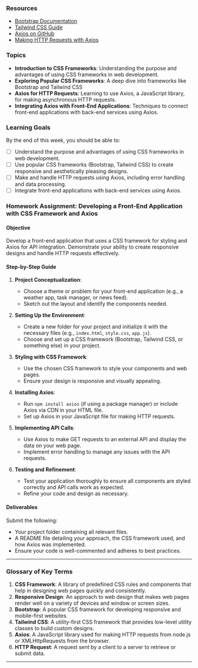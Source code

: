 ### Resources
- [Bootstrap Documentation](https://getbootstrap.com/docs/)
- [Tailwind CSS Guide](https://tailwindcss.com/docs)
- [Axios on GitHub](https://github.com/axios/axios)
- [Making HTTP Requests with Axios](https://www.digitalocean.com/community/tutorials/react-axios-react)

### Topics
- **Introduction to CSS Frameworks**: Understanding the purpose and advantages of using CSS frameworks in web development.
- **Exploring Popular CSS Frameworks**: A deep dive into frameworks like Bootstrap and Tailwind CSS
- **Axios for HTTP Requests**: Learning to use Axios, a JavaScript library, for making asynchronous HTTP requests.
- **Integrating Axios with Front-End Applications**: Techniques to connect front-end applications with back-end services using Axios.

### Learning Goals
By the end of this week, you should be able to:

- [ ] Understand the purpose and advantages of using CSS frameworks in web development.
- [ ] Use popular CSS frameworks (Bootstrap, Tailwind CSS) to create responsive and aesthetically pleasing designs.
- [ ] Make and handle HTTP requests using Axios, including error handling and data processing.
- [ ] Integrate front-end applications with back-end services using Axios.

### Homework Assignment: Developing a Front-End Application with CSS Framework and Axios

#### Objective
Develop a front-end application that uses a CSS framework for styling and Axios for API integration. Demonstrate your ability to create responsive designs and handle HTTP requests effectively.

#### Step-by-Step Guide

1. **Project Conceptualization**:
   - Choose a theme or problem for your front-end application (e.g., a weather app, task manager, or news feed).
   - Sketch out the layout and identify the components needed.

2. **Setting Up the Environment**:
   - Create a new folder for your project and initialize it with the necessary files (e.g., `index.html`, `style.css`, `app.js`).
   - Choose and set up a CSS framework (Bootstrap, Tailwind CSS, or something else) in your project.

3. **Styling with CSS Framework**:
   - Use the chosen CSS framework to style your components and web pages.
   - Ensure your design is responsive and visually appealing.

4. **Installing Axios**:
   - Run `npm install axios` (if using a package manager) or include Axios via CDN in your HTML file.
   - Set up Axios in your JavaScript file for making HTTP requests.

5. **Implementing API Calls**:
   - Use Axios to make GET requests to an external API and display the data on your web page.
   - Implement error handling to manage any issues with the API requests.

6. **Testing and Refinement**:
   - Test your application thoroughly to ensure all components are styled correctly and API calls work as expected.
   - Refine your code and design as necessary.

#### Deliverables
Submit the following:
- Your project folder containing all relevant files.
- A README file detailing your approach, the CSS framework used, and how Axios was implemented.
- Ensure your code is well-commented and adheres to best practices.

---

### Glossary of Key Terms
1. **CSS Framework**: A library of predefined CSS rules and components that help in designing web pages quickly and consistently.
2. **Responsive Design**: An approach to web design that makes web pages render well on a variety of devices and window or screen sizes.
3. **Bootstrap**: A popular CSS framework for developing responsive and mobile-first websites.
4. **Tailwind CSS**: A utility-first CSS framework that provides low-level utility classes to build custom designs.
5. **Axios**: A JavaScript library used for making HTTP requests from node.js or XMLHttpRequests from the browser.
6. **HTTP Request**: A request sent by a client to a server to retrieve or submit data.

---
